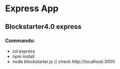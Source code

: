 Express App
=======

Blockstarter4.0 express
-----------

### Commands:

* cd express
* npm install
* node blockstarter.js // check http://localhost:3000
